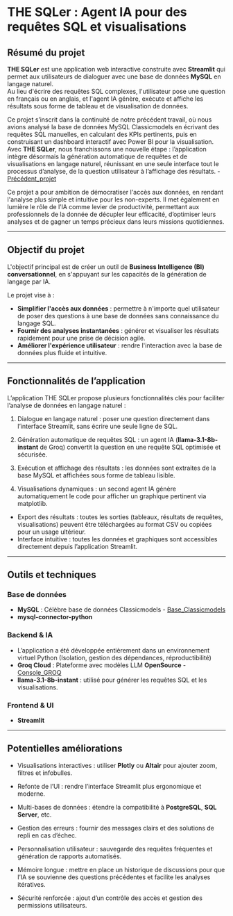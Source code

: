 # THE SQLer : Agent IA pour des requêtes SQL et visualisations  

## Résumé du projet  
**THE SQLer** est une application web interactive construite avec **Streamlit** qui permet aux utilisateurs de dialoguer avec une base de données **MySQL** en langage naturel.  
Au lieu d'écrire des requêtes SQL complexes, l'utilisateur pose une question en français ou en anglais, et l'agent IA génère,
exécute et affiche les résultats sous forme de tableau et de visualisation de données.

Ce projet s’inscrit dans la continuité de notre précédent travail, où nous avions analysé la base de données MySQL Classicmodels en écrivant des requêtes SQL manuelles, en calculant des KPIs pertinents, puis en construisant un dashboard interactif avec Power BI pour la visualisation.
Avec **THE SQLer**, nous franchissons une nouvelle étape : l’application intègre désormais la génération automatique de requêtes et de visualisations en langage naturel, réunissant en une seule interface tout le processus d’analyse, de la question utilisateur à l’affichage des résultats. - <a href ="https://github.com/ryusaki13/Classic-Models-Analysis-SQL-DataViz-/tree/main">Précédent_projet</a>

Ce projet a pour ambition de démocratiser l'accès aux données, en rendant l'analyse plus simple et intuitive pour les non-experts.
Il met également en lumière le rôle de l’IA comme levier de productivité, permettant aux professionnels de la donnée de décupler leur efficacité, 
d’optimiser leurs analyses et de gagner un temps précieux dans leurs missions quotidiennes.

---

## Objectif du projet  
L'objectif principal est de créer un outil de **Business Intelligence (BI) conversationnel**, en s'appuyant sur les capacités de la génération de langage par IA.  

Le projet vise à :  
- **Simplifier l'accès aux données** : permettre à n'importe quel utilisateur de poser des questions à une base de données sans connaissance du langage SQL.  
- **Fournir des analyses instantanées** : générer et visualiser les résultats rapidement pour une prise de décision agile.  
- **Améliorer l'expérience utilisateur** : rendre l'interaction avec la base de données plus fluide et intuitive.  

---

## Fonctionnalités de l’application

L’application THE SQLer propose plusieurs fonctionnalités clés pour faciliter l’analyse de données en langage naturel :

1. Dialogue en langage naturel : poser une question directement dans l’interface Streamlit, sans écrire une seule ligne de SQL.

2. Génération automatique de requêtes SQL : un agent IA (**llama-3.1-8b-instant** de Groq) convertit la question en une requête SQL optimisée et sécurisée.

3. Exécution et affichage des résultats : les données sont extraites de la base MySQL et affichées sous forme de tableau lisible.

4. Visualisations dynamiques : un second agent IA génère automatiquement le code pour afficher un graphique pertinent via matplotlib.

- Export des résultats : toutes les sorties (tableaux, résultats de requêtes, visualisations) peuvent être téléchargées au format CSV ou copiées pour un usage ultérieur.
- Interface intuitive : toutes les données et graphiques sont accessibles directement depuis l’application Streamlit.

---

## Outils et techniques  

### Base de données  
- **MySQL** : Célèbre base de données Classicmodels  - <a href ="https://github.com/ryusaki13/Classic-Models-Analysis-SQL-DataViz-/blob/main/Classic%20models%20tables.sql">Base_Classicmodels</a>
- **mysql-connector-python**

### Backend & IA 
- L’application a été développée entièrement dans un environnement virtuel Python (Isolation, gestion des dépendances, réproductibilité)
- **Groq Cloud** : Plateforme avec modèles LLM **OpenSource** - <a href ="https://console.groq.com/home">Console_GROQ</a> 
- **llama-3.1-8b-instant** : utilisé pour générer les requêtes SQL et les visualisations.
  
### Frontend & UI  
- **Streamlit**

---

## Potentielles améliorations 

- Visualisations interactives : utiliser **Plotly** ou **Altair** pour ajouter zoom, filtres et infobulles.

- Refonte de l’UI : rendre l’interface Streamlit plus ergonomique et moderne.

- Multi-bases de données : étendre la compatibilité à **PostgreSQL**, **SQL Server**, etc.

- Gestion des erreurs : fournir des messages clairs et des solutions de repli en cas d’échec.

- Personnalisation utilisateur : sauvegarde des requêtes fréquentes et génération de rapports automatisés.

- Mémoire longue : mettre en place un historique de discussions pour que l’IA se souvienne des questions précédentes et facilite les analyses itératives.

- Sécurité renforcée : ajout d’un contrôle des accès et gestion des permissions utilisateurs.
